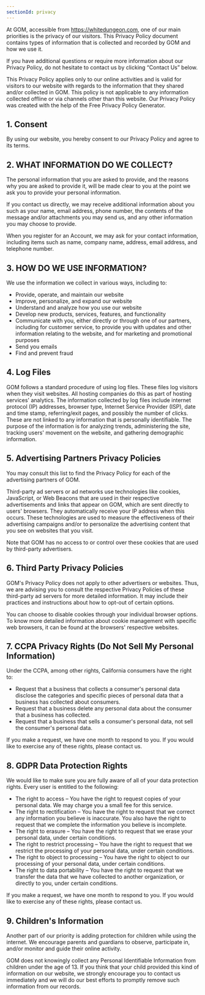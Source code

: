 ```yaml
---
sectionId: privacy
---
```


At GOM, accessible from https://whitedungeon.com, one of our main priorities is the privacy of our visitors. This Privacy Policy document contains types of information that is collected and recorded by GOM and how we use it.

If you have additional questions or require more information about our Privacy Policy, do not hesitate to contact us by clicking “Contact Us” below.

This Privacy Policy applies only to our online activities and is valid for visitors to our website with regards to the information that they shared and/or collected in GOM. This policy is not applicable to any information collected offline or via channels other than this website. Our Privacy Policy was created with the help of the Free Privacy Policy Generator.

## 1. Consent

By using our website, you hereby consent to our Privacy Policy and agree to its terms.

## 2. WHAT INFORMATION DO WE COLLECT?

The personal information that you are asked to provide, and the reasons why you are asked to provide it, will be made clear to you at the point we ask you to provide your personal information.

If you contact us directly, we may receive additional information about you such as your name, email address, phone number, the contents of the message and/or attachments you may send us, and any other information you may choose to provide.

When you register for an Account, we may ask for your contact information, including items such as name, company name, address, email address, and telephone number.

## 3. HOW DO WE USE INFORMATION?

We use the information we collect in various ways, including to:
* Provide, operate, and maintain our website
* Improve, personalize, and expand our website
* Understand and analyze how you use our website
* Develop new products, services, features, and functionality
* Communicate with you, either directly or through one of our partners, including for customer service, to provide you with updates and other information relating to the website, and for marketing and promotional purposes
* Send you emails
* Find and prevent fraud

## 4. Log Files
GOM follows a standard procedure of using log files. These files log visitors when they visit websites. All hosting companies do this as part of hosting services' analytics. The information collected by log files include internet protocol (IP) addresses, browser type, Internet Service Provider (ISP), date and time stamp, referring/exit pages, and possibly the number of clicks. These are not linked to any information that is personally identifiable. The purpose of the information is for analyzing trends, administering the site, tracking users' movement on the website, and gathering demographic information.

## 5. Advertising Partners Privacy Policies

You may consult this list to find the Privacy Policy for each of the advertising partners of GOM.

Third-party ad servers or ad networks use technologies like cookies, JavaScript, or Web Beacons that are used in their respective advertisements and links that appear on GOM, which are sent directly to users' browsers. They automatically receive your IP address when this occurs. These technologies are used to measure the effectiveness of their advertising campaigns and/or to personalize the advertising content that you see on websites that you visit.

Note that GOM has no access to or control over these cookies that are used by third-party advertisers.

## 6. Third Party Privacy Policies

GOM's Privacy Policy does not apply to other advertisers or websites. Thus, we are advising you to consult the respective Privacy Policies of these third-party ad servers for more detailed information. It may include their practices and instructions about how to opt-out of certain options.

You can choose to disable cookies through your individual browser options. To know more detailed information about cookie management with specific web browsers, it can be found at the browsers' respective websites.

## 7. CCPA Privacy Rights (Do Not Sell My Personal Information)

Under the CCPA, among other rights, California consumers have the right to:
* Request that a business that collects a consumer's personal data disclose the categories and specific pieces of personal data that a business has collected about consumers.
* Request that a business delete any personal data about the consumer that a business has collected.
* Request that a business that sells a consumer's personal data, not sell the consumer's personal data.

If you make a request, we have one month to respond to you. If you would like to exercise any of these rights, please contact us.

## 8. GDPR Data Protection Rights

We would like to make sure you are fully aware of all of your data protection rights. Every user is entitled to the following:
* The right to access – You have the right to request copies of your personal data. We may charge you a small fee for this service.
* The right to rectification – You have the right to request that we correct any information you believe is inaccurate. You also have the right to request that we complete the information you believe is incomplete.
* The right to erasure – You have the right to request that we erase your personal data, under certain conditions.
* The right to restrict processing – You have the right to request that we restrict the processing of your personal data, under certain conditions.
* The right to object to processing – You have the right to object to our processing of your personal data, under certain conditions.
* The right to data portability – You have the right to request that we transfer the data that we have collected to another organization, or directly to you, under certain conditions.

If you make a request, we have one month to respond to you. If you would like to exercise any of these rights, please contact us.

## 9. Children's Information

Another part of our priority is adding protection for children while using the internet. We encourage parents and guardians to observe, participate in, and/or monitor and guide their online activity.

GOM does not knowingly collect any Personal Identifiable Information from children under the age of 13. If you think that your child provided this kind of information on our website, we strongly encourage you to contact us immediately and we will do our best efforts to promptly remove such information from our records.

